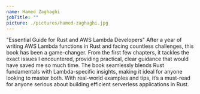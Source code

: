 ```yaml
---
name: Hamed Zaghaghi
jobTitle: ""
picture: ./pictures/hamed-zaghaghi.jpg
---
```


"Essential Guide for Rust and AWS Lambda Developers" After a year of writing AWS
Lambda functions in Rust and facing countless challenges, this book has been a
game-changer. From the first few chapters, it tackles the exact issues I
encountered, providing practical, clear guidance that would have saved me so
much time. The book seamlessly blends Rust fundamentals with Lambda-specific
insights, making it ideal for anyone looking to master both. With real-world
examples and tips, it’s a must-read for anyone serious about building efficient
serverless applications in Rust.
